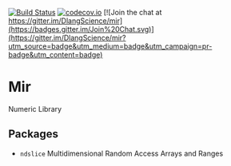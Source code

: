 [![Build Status](https://travis-ci.org/DlangScience/mir.svg?branch=master)](https://travis-ci.org/DlangScience/mir)
[![codecov.io](https://codecov.io/github/DlangScience/mir/coverage.svg?branch=master)](https://codecov.io/github/DlangScience/mir?branch=master)
[![Join the chat at https://gitter.im/DlangScience/mir](https://badges.gitter.im/Join%20Chat.svg)](https://gitter.im/DlangScience/mir?utm_source=badge&utm_medium=badge&utm_campaign=pr-badge&utm_content=badge)

Mir
======
Numeric Library

## Packages
 - `ndslice` Multidimensional Random Access Arrays and Ranges
